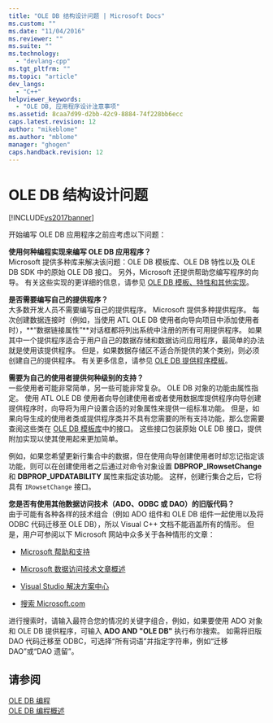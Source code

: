 ```yaml
---
title: "OLE DB 结构设计问题 | Microsoft Docs"
ms.custom: ""
ms.date: "11/04/2016"
ms.reviewer: ""
ms.suite: ""
ms.technology: 
  - "devlang-cpp"
ms.tgt_pltfrm: ""
ms.topic: "article"
dev_langs: 
  - "C++"
helpviewer_keywords: 
  - "OLE DB, 应用程序设计注意事项"
ms.assetid: 8caa7d99-d2bb-42c9-8884-74f228bb6ecc
caps.latest.revision: 12
author: "mikeblome"
ms.author: "mblome"
manager: "ghogen"
caps.handback.revision: 12
---
```

# OLE DB 结构设计问题
[!INCLUDE[vs2017banner](../../assembler/inline/includes/vs2017banner.md)]

开始编写 OLE DB 应用程序之前应考虑以下问题：  
  
 **使用何种编程实现来编写 OLE DB 应用程序？**  
 Microsoft 提供多种库来解决该问题：OLE DB 模板库、OLE DB 特性以及 OLE DB SDK 中的原始 OLE DB 接口。  另外，Microsoft 还提供帮助您编写程序的向导。  有关这些实现的更详细的信息，请参见 [OLE DB 模板、特性和其他实现](../../data/oledb/ole-db-templates-attributes-and-other-implementations.md)。  
  
 **是否需要编写自己的提供程序？**  
 大多数开发人员不需要编写自己的提供程序。  Microsoft 提供多种提供程序。  每次创建数据连接时（例如，当使用 ATL OLE DB 使用者向导向项目中添加使用者时），**“数据链接属性”**对话框都将列出系统中注册的所有可用提供程序。  如果其中一个提供程序适合于用户自己的数据存储和数据访问应用程序，最简单的办法就是使用该提供程序。  但是，如果数据存储区不适合所提供的某个类别，则必须创建自己的提供程序。  有关更多信息，请参见 [OLE DB 提供程序模板](../../data/oledb/ole-db-provider-templates-cpp.md)。  
  
 **需要为自己的使用者提供何种级别的支持？**  
 一些使用者可能非常简单，另一些可能非常复杂。  OLE DB 对象的功能由属性指定。  使用 ATL OLE DB 使用者向导创建使用者或者使用数据库提供程序向导创建提供程序时，向导将为用户设置合适的对象属性来提供一组标准功能。  但是，如果向导生成的使用者类或提供程序类并不具有您需要的所有支持功能，那么您需要查阅这些类在 [OLE DB 模板库](../../data/oledb/ole-db-templates.md)中的接口。  这些接口包装原始 OLE DB 接口，提供附加实现以使其使用起来更加简单。  
  
 例如，如果您希望更新行集合中的数据，但在使用向导创建使用者时却忘记指定该功能，则可以在创建使用者之后通过对命令对象设置 **DBPROP\_IRowsetChange** 和 **DBPROP\_UPDATABILITY** 属性来指定该功能。  这样，创建行集合之后，它将具有 `IRowsetChange` 接口。  
  
 **您是否有使用其他数据访问技术（ADO、ODBC 或 DAO）的旧版代码？**  
 由于可能有各种各样的技术组合（例如 ADO 组件和 OLE DB 组件一起使用以及将 ODBC 代码迁移至 OLE DB），所以 Visual C\+\+ 文档不能涵盖所有的情形。  但是，用户可参阅以下 Microsoft 网站中众多关于各种情形的文章：  
  
-   [Microsoft 帮助和支持](http://go.microsoft.com/fwlink/?LinkId=148218)  
  
-   [Microsoft 数据访问技术文章概述](http://go.microsoft.com/fwlink/?LinkId=148217)  
  
-   [Visual Studio 解决方案中心](http://go.microsoft.com/fwlink/?LinkId=148215)  
  
-   [搜索 Microsoft.com](http://search.microsoft.com/)  
  
 进行搜索时，请输入最符合您的情况的关键字组合，例如，如果要使用 ADO 对象和 OLE DB 提供程序，可输入 **ADO AND "OLE DB"** 执行布尔搜索。  如需将旧版 DAO 代码迁移至 ODBC，可选择“所有词语”并指定字符串，例如“迁移 DAO”或“DAO 遗留”。  
  
## 请参阅  
 [OLE DB 编程](../../data/oledb/ole-db-programming.md)   
 [OLE DB 编程概述](../../data/oledb/ole-db-programming-overview.md)